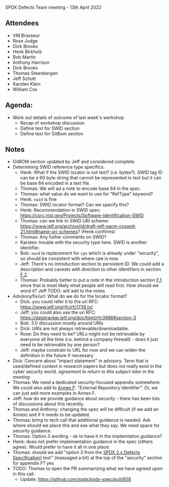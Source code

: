 SPDX Defects Team meeting - 13th April 2022

## Attendees
* VM Brasseur
* Rose Judge
* Dick Brooks
* Henk Birkholz
* Bob Martin
* Anthony Harrison
* Dick Brooks
* Thomas Steenbergen
* Jeff Schutt
* Karsten Klein
* William Cox

## Agenda:
* Work out details of outcome of last week's workshop
  * Recap of workshop discussion
  * Define text for SWID section
  * Define text for GitBom section

## Notes
* GitBOM section updated by Jeff and considered complete.
* Determining SWID reference type specifics:
  * Henk: What if the SWID locator is not text? (i.e. bytes?). SWID tag ID can be a 60 byte string that cannot be represented in text but it can be base 64 encoded in a text file.
  * Thomas: We will ad a note to encode base 64 in the spec.
  * Thomas: what value do we want to use for "RefType" keyword?
  * Henk: `swid` is fine
  * Thomas: SWID locator format? Can we specify this?
  * Henk: Recommendation in SWID spec:  https://csrc.nist.gov/Projects/Software-Identification-SWID
  * Thomas: can we link to SWID URI scheme: https://www.ietf.org/archive/id/draft-ietf-sacm-coswid-21.html#name-uri-schemes? (Henk confirms)
  * Thomas: Any futher comments on SWID?
  * Karsten: trouble with the security type here. SWID is another identifier.
  * Bob: `swid` is replacement for `cpe` which is already under "security", so should be consistent with where cpe is now.
  * Jeff: There's no introduction section to persistent ID. We could add a description and caveats with direction to other identifiers in section [F.2](https://spdx.github.io/spdx-spec/external-repository-identifiers/#f2-security).
  * Thomas: Probably better to put a note in the introduction section [F.1](https://spdx.github.io/spdx-spec/external-repository-identifiers/#f1-introduction) since that is most likely what people will read first. How should we word it? Jeff TODO: will add to the notes.
* Advisory/fix/url: What do we do for the locator format?
  * Dick: you could refer it to the url RFC: https://www.ietf.org/rfc/rfc1738.txt
  * Jeff: you could also use the uri RFC: https://datatracker.ietf.org/doc/html/rfc3986#section-3
  * Bob: 3.0 discussion mostly around URIs
  * Dick: URIs are not always retrievable/downloadable.
  * Rose: Do they need to be? URLs might not be retrievable by everyone all the time (i.e. behind a company firewall) - does it just need to be retrievable by one person?
  * Jeff: maybe constrain to URL for now and we can widen the definition in the future if necessary
* Dick: Concern about "impact statement" in advisory. Term that is used/defined context in research papers but does not really exist in the cyber security world. *agreement to return to this subject later in the meeting*
* Thomas: We need a dedicated security-focused appendix somewhere. We could also add to [Annex F](https://spdx.github.io/spdx-spec/external-repository-identifiers/): "External Repository Identifier". Or, we can just add more examples in Annex F.
* Jeff: how do we provide guidance about security - there has been lots of discussions about this recently.
* Thomas and Anthony: changing the spec will be difficult (if we add an Annex) and if it needs to be updated.
* Thomas: bring to tech call that additional guidance is needed. Ask where should we place this and see what they say. We need space for security guidance.
* Thomas: Option 3 wording - ok to have it in the implemtation guidance?
* Henk: does not prefer implementation guidance in the spec (others agree). Would prefer to have it all in one place.
* Thomas: should we add "option 3 from the [SPDX 2.x Defects Specification](https://docs.google.com/document/d/1A9lOwYrpVlmxBl_cEahZTMeo0gU6yDxkgSbx4I5K5v4/edit#heading=h.ek1vb9m2b24v)] text" (massaged a bit) at the top of the "security" section for appendix F? yes
* TODO: Thomas to open the PR summarizing what we have agreed upon in this call.
  * Update: https://github.com/spdx/spdx-spec/pull/658
